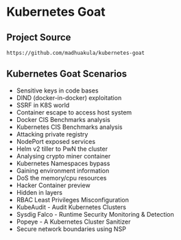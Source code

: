 # Kubernetes Goat

## Project Source
```
https://github.com/madhuakula/kubernetes-goat
```

## Kubernetes Goat Scenarios
* Sensitive keys in code bases
* DIND (docker-in-docker) exploitation
* SSRF in K8S world
* Container escape to access host system
* Docker CIS Benchmarks analysis
* Kubernetes CIS Benchmarks analysis
* Attacking private registry
* NodePort exposed services
* Helm v2 tiller to PwN the cluster
* Analysing crypto miner container
* Kubernetes Namespaces bypass
* Gaining environment information
* DoS the memory/cpu resources
* Hacker Container preview
* Hidden in layers
* RBAC Least Privileges Misconfiguration
* KubeAudit - Audit Kubernetes Clusters
* Sysdig Falco - Runtime Security Monitoring & Detection
* Popeye - A Kubernetes Cluster Sanitizer
* Secure network boundaries using NSP

